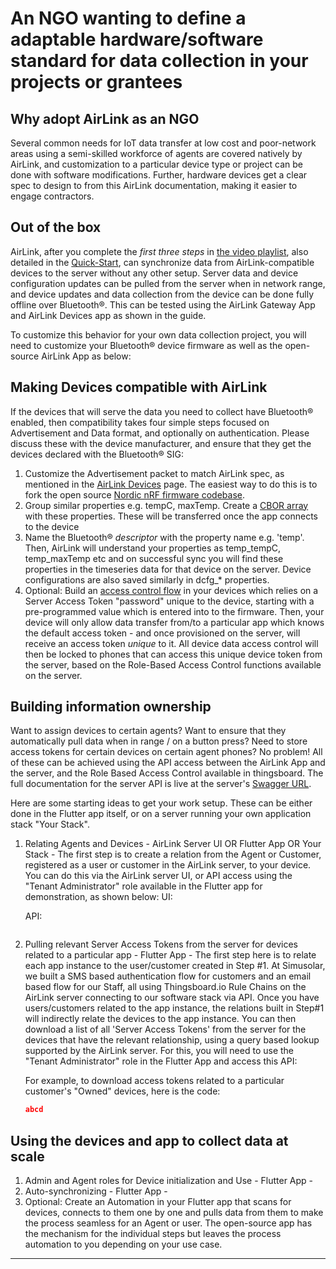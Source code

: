 # An NGO wanting to define a adaptable hardware/software standard for data collection in your projects or grantees

## Why adopt AirLink as an NGO

Several common needs for IoT data transfer at low cost and poor-network areas using a semi-skilled workforce of agents are covered natively by AirLink, and customization to a particular device type or project can be done with software modifications. Further, hardware devices get a clear spec to design to from this AirLink documentation, making it easier to engage contractors.

## Out of the box

AirLink, after you complete the *first three steps* in [the video playlist](https://www.youtube.com/playlist?list=PLzs9gB3KSMw_u0zuKGCKE0x2EER0s6ONP), also detailed in the [Quick-Start](Quick-start%20guide.md), can synchronize data from AirLink-compatible devices to the server without any other setup. Server data and device configuration updates can be pulled from the server when in network range, and device updates and data collection from the device can be done fully offline over Bluetooth®. This can be tested using the AirLink Gateway App and AirLink Devices app as shown in the guide.

To customize this behavior for your own data collection project, you will need to customize your Bluetooth® device firmware as well as the open-source AirLink App as below:

## Making Devices compatible with AirLink

If the devices that will serve the data you need to collect have Bluetooth® enabled, then compatibility takes four simple steps focused on Advertisement and Data format, and optionally on authentication. Please discuss these with the device manufacturer, and ensure that they get the devices declared with the Bluetooth® SIG:

1. Customize the Advertisement packet to match AirLink spec, as mentioned in the [AirLink Devices](AirLink%20Devices.md) page. The easiest way to do this is to fork the open source [Nordic nRF firmware codebase](https://www.nordicsemi.com/Products/Bluetooth-Low-Energy).
2. Group similar properties e.g. tempC, maxTemp. Create a [CBOR array](https://cbor.me) with these properties. These will be transferred once the app connects to the device
3. Name the Bluetooth® *descriptor* with the property name e.g. 'temp'. Then, AirLink will understand your properties as temp_tempC, temp_maxTemp etc and on successful sync you will find these properties in the timeseries data for that device on the server. Device configurations are also saved similarly in dcfg_* properties.
4. Optional: Build an [access control flow](https://youtu.be/2zY5vETH4zk) in your devices which relies on a Server Access Token "password" unique to the device, starting with a pre-programmed value which is entered into to the firmware. Then, your device will only allow data transfer from/to a particular app which knows the default access token - and once provisioned on the server, will receive an access token *unique* to it. All device data access control will then be locked to phones that can access this unique device token from the server, based on the Role-Based Access Control functions available on the server.

## Building information ownership

Want to assign devices to certain agents? Want to ensure that they automatically pull data when in range / on a button press? Need to store access tokens for certain devices on certain agent phones? No problem! All of these can be achieved using the API access between the AirLink App and the server, and the Role Based Access Control available in thingsboard. The full documentation for the server API is live at the server's [Swagger URL](https://airlink.enaccess.org/swagger-ui.html).

Here are some starting ideas to get your work setup. These can be either done in the Flutter app itself, or on a server running your own application stack "Your Stack".

1. Relating Agents and Devices - AirLink Server UI OR Flutter App OR Your Stack - The first step is to create a relation from the Agent or Customer, registered as a user or customer in the AirLink server, to your device. You can do this via the AirLink server UI, or API access using the "Tenant Administrator" role available in the Flutter app for demonstration, as shown below:
   UI:
   ![]()

   API:
   []()

   ![]()
2. Pulling relevant Server Access Tokens from the server for devices related to a particular app - Flutter App - The first step here is to relate each app instance to the user/customer created in Step #1. At Simusolar, we built a SMS based authentication flow for customers and an email based flow for our Staff, all using Thingsboard.io Rule Chains on the AirLink server connecting to our software stack via API. Once you have users/customers related to the app instance, the relations built in Step#1 will indirectly relate the devices to the app instance. You can then download a list of all 'Server Access Tokens' from the server for the devices that have the relevant relationship, using a query based lookup supported by the AirLink server. For this, you will need to use the "Tenant Administrator" role in the Flutter App and access this API:
   []()

   For example, to download access tokens related to a particular customer's "Owned" devices, here is the code:

   ```JSON
   abcd
   ```

## Using the devices and app to collect data at scale

1. Admin and Agent roles for Device initialization and Use - Flutter App -
2. Auto-synchronizing - Flutter App -
3. Optional: Create an Automation in your Flutter app that scans for devices, connects to them one by one and pulls data from them to make the process seamless for an Agent or user. The open-source app has the mechanism for the individual steps but leaves the process automation to you depending on your use case.

---
